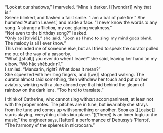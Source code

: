 “Look at our shadows,” I marveled. “Mine is darker. I [[wonder]] why that is.”  
Selene blinked, and flashed a faint smile. “I am a ball of pale fire.” She hummed ‘Autumn Leaves’, and made a face. “I never know the words to any song. A strange affliction, my one glaring weakness.”  
“Not even to the birthday song?” I asked.  
“Only as [[trivia]],” she said. “Soon as I have to sing, my mind goes blank. The melody is all I ever know.”  
This reminded me of someone else, but as I tried to speak the curator pulled me out of the way of a passerby.  
“What [[shall]] you ever do when I leave?” she said, leaving her hand on my elbow. “Wǒ hǎo shěbudé nǐ.”  
I smiled. “Mandarin, right? What does it mean?”  
She squeezed with her long fingers, and [[we]] stopped walking. The curator almost said something, then withdrew her touch and put on her aviators, winking with a blue almond eye that hid behind the gleam of rainbow on the dark lens. “Too hard to translate.”  
  
I think of Catherine, who cannot sing without accompaniment, at least not with the proper notes. The pitches are in tune, but invariably she strays from the tune and comes up with something or another. Soon as [[Louise]] starts playing, everything clicks into place. “[[There]] is an inner logic to the music,” the engineer says, [[after]] a performance of Debussy’s ‘Pierrot’. “The harmony of the spheres in microcosm.”